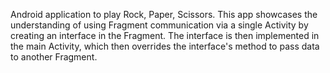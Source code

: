 Android application to play Rock, Paper, Scissors.  This app showcases the understanding of using Fragment communication via a single Activity by creating an interface in the Fragment. The interface is then implemented in the main Activity, which then overrides the interface's method to pass data to another Fragment.
